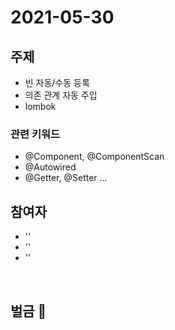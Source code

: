 # 2021-05-30

## 주제

- 빈 자동/수동 등록 
- 의존 관계 자동 주입
- lombok

### 관련 키워드
- @Component, @ComponentScan
- @Autowired
- @Getter, @Setter ...

## 참여자
- ''
- ''
- ''
  
<br/>

## 벌금 💸

